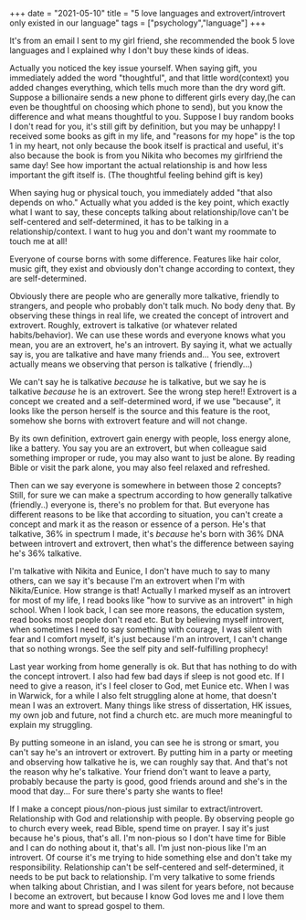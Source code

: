 +++ 
date = "2021-05-10"
title = "5 love languages and extrovert/introvert only existed in our language"
tags = ["psychology","language"]
+++

It's from an email I sent to my girl friend, she recommended the book 5 love languages and I explained why I don't buy these kinds of ideas.

Actually you noticed the key issue yourself. When saying gift, you immediately added the word "thoughtful", and that little word(context) you added changes everything, which tells much more than the dry word gift. Suppose a billionaire sends a new phone to different girls every day,(he can even be thoughtful on choosing which phone to send), but you know the difference and what means thoughtful to you. Suppose I buy random books I don't read  for you, it's still gift by definition, but you may be unhappy! I received some books as gift in my life, and "reasons for my hope" is the top 1 in my heart, not only because the book itself is practical and useful, it's also because the book is from you Nikita who becomes my girlfriend the same day! See how important the actual relationship is and how less important the gift itself is. (The thoughtful feeling behind gift is key)

When saying hug or physical touch, you immediately added "that also depends on who." Actually what you added is the key point, which exactly what I want to say, these concepts talking about relationship/love can't be self-centered and self-determined, it has to be talking in a relationship/context. I want to hug you and don't want my roommate to touch me at all!

Everyone of course borns with some difference. Features like hair color, music gift, they exist and obviously don't change according to context, they are self-determined.

Obviously there are people who are generally more talkative, friendly to strangers, and people who probably don't talk much. No body deny that. By observing these things in real life, we created the concept of introvert and extrovert. Roughly,  extrovert is talkative (or whatever related habits/behavior). We can use these words and everyone knows what you mean, you are an extrovert, he's an introvert. By saying it, what we actually say is, you are talkative and have many friends and...  You see, extrovert actually means we observing that person is talkative ( friendly...)

We can't say he is talkative *because* he is talkative, but we say he is talkative *because* he is an extrovert. See the wrong step here!! Extrovert is a concept we created and a self-determined word, if we use "because", it looks like the person herself is the source and this feature is the root, somehow she borns with extrovert feature and will not change.

By its own definition, extrovert gain energy with people, loss energy alone, like a battery. You say you are an extrovert, but when colleague said something improper or rude, you may also want to just be alone. By reading Bible or visit the park alone, you may also feel relaxed and refreshed. 

Then can we say everyone is somewhere in between those 2 concepts? Still, for sure we can make a spectrum according to how generally talkative (friendly..) everyone is, there's no problem for that. But everyone has different reasons to be like that according to situation, you can't create a concept and mark it as the reason or essence of a person. He's that talkative, 36% in spectrum I made, it's *because* he's born with 36% DNA between introvert and extrovert, then what's the difference between saying he's 36% talkative.

I'm talkative with Nikita and Eunice, I don't have much to say to many others, can we say it's because I'm an extrovert when I'm with Nikita/Eunice. How strange is that! Actually I marked myself as an introvert for most of my life, I read books like "how to survive as an introvert" in high school. When I look back, I can see more reasons, the education system, read books most people don't read etc. But by believing myself introvert, when sometimes I need to say something with courage, I was silent with fear and I comfort myself, it's just because I'm an introvert, I can't change that so nothing wrongs. See the self pity and self-fulfilling prophecy!

Last year working from home generally is ok. But that has nothing to do with the concept introvert. I also had few bad days if sleep is not good etc. If I need to give a reason, it's I feel closer to God, met Eunice etc. When I was in Warwick, for a while I also felt struggling alone at home, that doesn't mean I was an extrovert. Many things like stress of dissertation, HK issues, my own job and future, not find a church etc. are much more meaningful to explain my struggling.

By putting someone in an island, you can see he is strong or smart, you can't say he's an introvert or extrovert. By putting him in a party or meeting and observing how talkative he is, we can roughly say that. And that's not the reason why he's talkative. Your friend don't want to leave a party, probably because the party is good, good friends around and she's in the mood that day... For sure there's party she wants to flee!

If I make a concept pious/non-pious just similar to extract/introvert. Relationship with God and relationship with people. By observing people go to church every week, read Bible, spend time on prayer. I say it's just because he's pious, that's all. I'm non-pious so I don't have time for Bible and I can do nothing about it, that's all. I'm just non-pious like I'm an introvert. Of course it's me trying to hide something else and don't take my responsibility. Relationship can't be self-centered and self-determined, it needs to be put back to relationship. I'm very talkative to some friends when talking about Christian, and I was silent for years before, not because I become an extrovert, but because I know God loves me and I love them more and want to spread gospel to them.